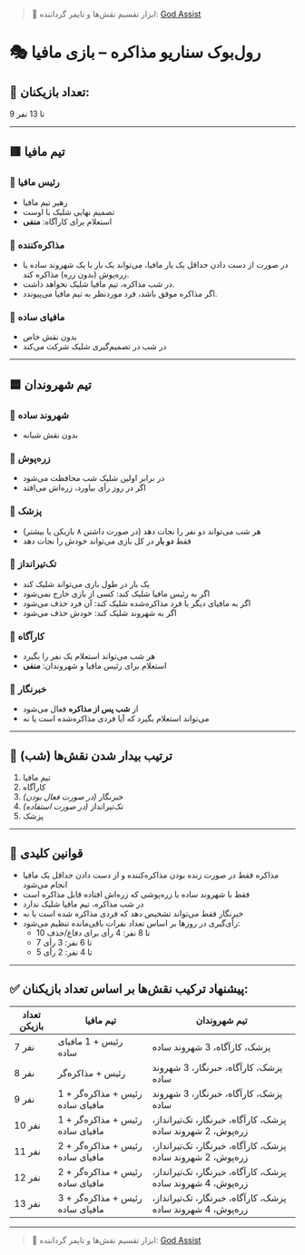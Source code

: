 > 🧠 ابزار تقسیم نقش‌ها و تایمر گرداننده: [God Assist](https://mafia-negotiation.netlify.app)

# 🎭 رول‌بوک سناریو مذاکره – بازی مافیا

## 👥 تعداد بازیکنان:
9 تا 13 نفر

---

## 🟥 تیم مافیا

### 🔹 رئیس مافیا
- رهبر تیم مافیا
- تصمیم نهایی شلیک با اوست
- استعلام برای کارآگاه: **منفی**

### 🔹 مذاکره‌کننده
- در صورت از دست دادن حداقل یک یار مافیا، می‌تواند یک بار با یک شهروند ساده یا زره‌پوش (بدون زره) مذاکره کند.
- در شب مذاکره، تیم مافیا شلیک نخواهد داشت.
- اگر مذاکره موفق باشد، فرد موردنظر به تیم مافیا می‌پیوندد.

### 🔹 مافیای ساده
- بدون نقش خاص
- در شب در تصمیم‌گیری شلیک شرکت می‌کند

---

## 🟦 تیم شهروندان

### 🔹 شهروند ساده
- بدون نقش شبانه

### 🔹 زره‌پوش
- در برابر اولین شلیک شب محافظت می‌شود
- اگر در روز رأی بیاورد، زره‌اش می‌افتد

### 🔹 پزشک
- هر شب می‌تواند دو نفر را نجات دهد (در صورت داشتن ۸ بازیکن یا بیشتر)
- فقط **دو بار** در کل بازی می‌تواند خودش را نجات دهد

### 🔹 تک‌تیرانداز
- یک بار در طول بازی می‌تواند شلیک کند
- اگر به رئیس مافیا شلیک کند: کسی از بازی خارج نمی‌شود
- اگر به مافیای دیگر یا فرد مذاکره‌شده شلیک کند: آن فرد حذف می‌شود
- اگر به شهروند شلیک کند: خودش حذف می‌شود

### 🔹 کارآگاه
- هر شب می‌تواند استعلام یک نفر را بگیرد
- استعلام برای رئیس مافیا و شهروندان: **منفی**

### 🔹 خبرنگار
- از **شب پس از مذاکره** فعال می‌شود
- می‌تواند استعلام بگیرد که آیا فردی مذاکره‌شده است یا نه

---

## 🌙 ترتیب بیدار شدن نقش‌ها (شب)

1. تیم مافیا
2. کارآگاه
3. خبرنگار *(در صورت فعال بودن)*
4. تک‌تیرانداز *(در صورت استفاده)*
5. پزشک

---

## 📌 قوانین کلیدی

- مذاکره فقط در صورت زنده بودن مذاکره‌کننده و از دست دادن حداقل یک مافیا انجام می‌شود
- فقط با شهروند ساده یا زره‌پوشی که زره‌اش افتاده قابل مذاکره است
- در شب مذاکره، تیم مافیا شلیک ندارد
- خبرنگار فقط می‌تواند تشخیص دهد که فردی مذاکره شده است یا نه
- رأی‌گیری در روزها بر اساس تعداد نفرات باقی‌مانده تنظیم می‌شود:
  - 10 تا 8 نفر: 4 رأی برای دفاع/حذف
  - 7 تا 6 نفر: 3 رأی
  - 5 تا 4 نفر: 2 رأی

---

## ✅ پیشنهاد ترکیب نقش‌ها بر اساس تعداد بازیکنان:

| تعداد بازیکن | تیم مافیا                              | تیم شهروندان                                         |
|--------------|-----------------------------------------|------------------------------------------------------|
| 7 نفر        | رئیس + 1 مافیای ساده                   | پزشک، کارآگاه، 3 شهروند ساده                         |
| 8 نفر        | رئیس + مذاکره‌گر                       | پزشک، کارآگاه، خبرنگار، 3 شهروند ساده               |
| 9 نفر        | رئیس + مذاکره‌گر + 1 مافیای ساده       | پزشک، کارآگاه، خبرنگار، 3 شهروند ساده               |
| 10 نفر       | رئیس + مذاکره‌گر + 1 مافیای ساده       | پزشک، کارآگاه، خبرنگار، تک‌تیرانداز، زره‌پوش، 2 شهروند ساده |
| 11 نفر       | رئیس + مذاکره‌گر + 2 مافیای ساده       | پزشک، کارآگاه، خبرنگار، تک‌تیرانداز، زره‌پوش، 2 شهروند ساده |
| 12 نفر       | رئیس + مذاکره‌گر + 2 مافیای ساده       | پزشک، کارآگاه، خبرنگار، تک‌تیرانداز، زره‌پوش، 4 شهروند ساده |
| 13 نفر       | رئیس + مذاکره‌گر + 3 مافیای ساده       | پزشک، کارآگاه، خبرنگار، تک‌تیرانداز، زره‌پوش، 4 شهروند ساده |

---

> 🧠 ابزار تقسیم نقش‌ها و تایمر گرداننده: [God Assist](https://mafia-negotiation.netlify.app)